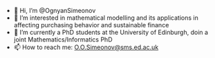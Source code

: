 - 👋 Hi, I’m @OgnyanSimeonov
- 👀 I’m interested in mathematical modelling and its applications in affecting purchasing behavior and sustainable finance
- 🌱 I’m currently a PhD students at the University of Edinburgh, doin a joint Mathematics/Informatics PhD
- 📫 How to reach me: O.O.Simeonov@sms.ed.ac.uk

<!---
OgnyanSimeonov/OgnyanSimeonov is a ✨ special ✨ repository because its `README.md` (this file) appears on your GitHub profile.
You can click the Preview link to take a look at your changes.
--->
